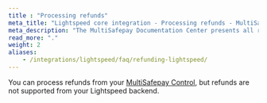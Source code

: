 ```yaml
---
title : "Processing refunds"
meta_title: "Lightspeed core integration - Processing refunds - MultiSafepay Docs"
meta_description: "The MultiSafepay Documentation Center presents all relevant information about our Plugins and API. You can also find support pages for payment methods, tools and general questions as well as the contact details of our Support and Integration Teams."
read_more: "."
weight: 2
aliases: 
    - /integrations/lightspeed/faq/refunding-lightspeed/
---
```


You can process refunds from your [MultiSafepay Control](https://merchant.multisafepay.com), but refunds are not supported from your Lightspeed backend.
